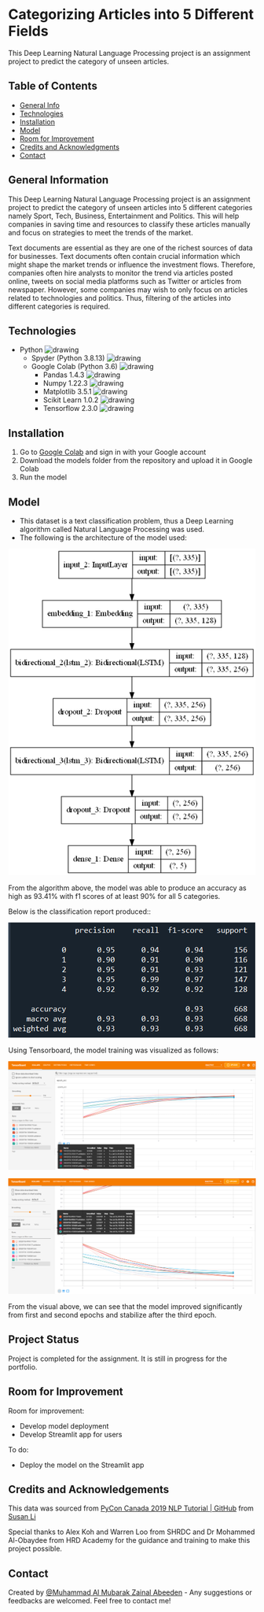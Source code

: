 # Categorizing Articles into 5 Different Fields

This Deep Learning Natural Language Processing project is an assignment project to predict the category of unseen articles.

## Table of Contents
* [General Info](#general-information)
* [Technologies](#technologies)
* [Installation](#installation)
* [Model](#model)
* [Room for Improvement](#room-for-improvement)
* [Credits and Acknowledgments](#credits-and-acknowledgements)
* [Contact](#contact)

## General Information

This Deep Learning Natural Language Processing project is an assignment project to predict the category of unseen articles into 5 different categories namely Sport, Tech, Business, Entertainment and Politics. This will help companies in saving time and resources to classify these articles manually and focus on strategies to meet the trends of the market.

Text documents are essential as they are one of the richest sources of data for businesses. Text documents often contain crucial information which might shape the market trends or influence the investment flows. Therefore, companies often hire analysts to monitor the trend via articles posted online, tweets on social media platforms such as Twitter or articles from newspaper. However, some companies may wish to only focus on articles related to technologies and politics. Thus, filtering of the articles into different categories is required.

## Technologies

- Python <img src="https://img.shields.io/badge/python-3670A0?style=for-the-badge&logo=python&logoColor=ffdd54" alt="drawing" width="6%"/>
    - Spyder (Python 3.8.13) <img src="https://img.shields.io/badge/Spyder-838485?style=for-the-badge&logo=spyder%20ide&logoColor=maroon" alt="drawing" width="6%"/>
    - Google Colab (Python 3.6) <img src="https://upload.wikimedia.org/wikipedia/commons/thumb/d/d0/Google_Colaboratory_SVG_Logo.svg/1200px-Google_Colaboratory_SVG_Logo.svg.png" alt="drawing" width="3.5%"/>
        - Pandas 1.4.3 <img src="https://img.shields.io/badge/pandas-%23150458.svg?style=for-the-badge&logo=pandas&logoColor=white" alt="drawing" width="6%"/>
        - Numpy 1.22.3 <img src="https://img.shields.io/badge/numpy-%23013243.svg?style=for-the-badge&logo=numpy&logoColor=white" alt="drawing" width="6%"/>
        - Matplotlib 3.5.1 <img src="https://matplotlib.org/_static/images/logo2.svg" alt="drawing" width="6%"/>
        - Scikit Learn 1.0.2 <img src="https://img.shields.io/badge/scikit--learn-%23F7931E.svg?style=for-the-badge&logo=scikit-learn&logoColor=white" alt="drawing" width="6%"/>
        - Tensorflow 2.3.0 <img src="https://img.shields.io/badge/TensorFlow-%23FF6F00.svg?style=for-the-badge&logo=TensorFlow&logoColor=white" alt="drawing" width="6%"/>
 
## Installation

1) Go to [Google Colab](https://colab.research.google.com/) and sign in with your Google account
2) Download the models folder from the repository and upload it in Google Colab
3) Run the model

## Model

- This dataset is a text classification problem, thus a Deep Learning algorithm called Natural Language Processing was used.
- The following is the architecture of the model used:

![model](statics/model.png)

From the algorithm above, the model was able to produce an accuracy as high as 93.41% with f1 scores of at least 90% for all 5 categories.

Below is the classification report produced::

![Classificaiton Report](statics/classification_report.png)

Using Tensorboard, the model training was visualized as follows:

![Tensorboard Epoch Acc](statics/tensorboard_epoch_acc.png)

![Tensorboard Epoch Loss](statics/tensorboard_epoch_loss.png)

From the visual above, we can see that the model improved significantly from first and second epochs and stabilize after the third epoch.

## Project Status

Project is completed for the assignment. It is still in progress for the portfolio.

## Room for Improvement

Room for improvement:
- Develop model deployment
- Develop Streamlit app for users

To do:
- Deploy the model on the Streamlit app

## Credits and Acknowledgements

This data was sourced from [PyCon Canada 2019 NLP Tutorial | GitHub](https://raw.githubusercontent.com/susanli2016/PyCon-Canada-2019-NLP-Tutorial/master/bbc-text.csv) from [Susan Li](https://github.com/susanli2016)

Special thanks to Alex Koh and Warren Loo from SHRDC and Dr Mohammed Al-Obaydee from HRD Academy for the guidance and training to make 
this project possible.

## Contact

Created by [@Muhammad Al Mubarak Zainal Abeeden](https://www.linkedin.com/in/m-almubarak-za/) - Any suggestions or feedbacks are welcomed. Feel free to contact me!
